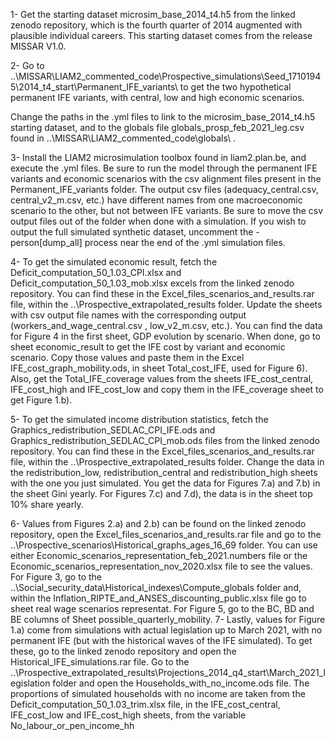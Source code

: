 
1- Get the starting dataset microsim_base_2014_t4.h5 from the linked zenodo repository, which is the fourth quarter of 2014 augmented with plausible individual careers. 
This starting dataset comes from the release MISSAR V1.0.

2- Go to ..\MISSAR\LIAM2_commented_code\Prospective_simulations\Seed_17101945\2014_t4_start\Permanent_IFE_variants\ to get the two hypothetical permanent IFE variants, with 
central, low and high economic scenarios. 

 Change the paths in the .yml files to link to the microsim_base_2014_t4.h5 starting dataset, and to the globals file globals_prosp_feb_2021_leg.csv found in 
..\MISSAR\LIAM2_commented_code\globals\ . 

3- Install the LIAM2 microsimulation toolbox found in liam2.plan.be, and execute the .yml files. Be sure to run the model through the permanent IFE variants and economic 
scenarios with the csv alignment files present in the Permanent_IFE_variants folder. The output csv files (adequacy_central.csv, central_v2_m.csv, etc.) have different 
names from one macroeconomic scenario to the other, but not between IFE variants. Be sure to move the csv output files out of the folder when done with a simulation. If you wish
to  output the full simulated synthetic dataset, uncomment the -person[dump_all] process near the end of the .yml simulation files. 

4- To get the simulated economic result, fetch the Deficit_computation_50_1.03_CPI.xlsx and  Deficit_computation_50_1.03_mob.xlsx excels from the linked zenodo repository. 
You can find these in the Excel_files_scenarios_and_results.rar file, within the ..\Prospective_extrapolated_results folder. Update the sheets with csv output file
names with the corresponding output (workers_and_wage_central.csv , low_v2_m.csv, etc.). You can find the data for Figure 4 in the first sheet, GDP evolution by scenario.
When done, go to sheet economic_result to get the IFE cost by variant and economic scenario. Copy those values and paste them in the
 Excel IFE_cost_graph_mobility.ods, in sheet Total_cost_IFE, used for Figure 6). Also, get the Total_IFE_coverage values from the sheets IFE_cost_central, IFE_cost_high and 
IFE_cost_low and copy them in the IFE_coverage sheet to get Figure 1.b). 

5- To get the simulated income distribution statistics, fetch the  Graphics_redistribution_SEDLAC_CPI_IFE.ods and Graphics_redistribution_SEDLAC_CPI_mob.ods files from the linked
zenodo repository. You can find these in the Excel_files_scenarios_and_results.rar file, within the ..\Prospective_extrapolated_results folder. Change the data in the 
redistribution_low, redistribution_central and redistribution_high sheets with the one you just simulated. You get the data for Figures 7.a) and 7.b) in the sheet Gini yearly.
For Figures 7.c) and 7.d), the data is in the sheet top 10% share yearly. 

6- Values from Figures 2.a) and 2.b) can be found on the linked zenodo repository, open the Excel_files_scenarios_and_results.rar file and go to the 
 ..\Prospective_scenarios\Historical_graphs_ages_16_69 folder. You can use either Economic_scenarios_representation_feb_2021.numbers file or the 
	Economic_scenarios_representation_nov_2020.xlsx file to see the values. 
	For Figure 3, go to the ..\Social_security_data\Historical_indexes\Compute_globals folder and, within the Inflation_RIPTE_and_ANSES_discounting_public.xlsx file 
	go to sheet real wage scenarios representat. 
	For Figure 5, go to the BC, BD and BE columns of Sheet possible_quarterly_mobility. 
7- Lastly, values for Figure 1.a) come from simulations with actual legislation up to March 2021, with no permanent IFE (but with the historical waves of the IFE simulated). 
	To get these, go to the linked zenodo repository and open the Historical_IFE_simulations.rar file. Go to the
	..\Prospective_extrapolated_results\Projections_2014_q4_start\March_2021_legislation folder and open the Households_with_no_income.ods file. The
	proportions of simulated households with no income are taken from the Deficit_computation_50_1.03_trim.xlsx file, in the IFE_cost_central, 
	IFE_cost_low and IFE_cost_high sheets, from the variable No_labour_or_pen_income_hh

